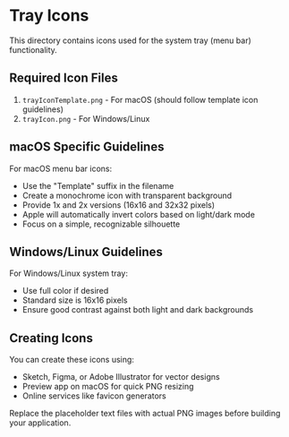# Tray Icons

This directory contains icons used for the system tray (menu bar) functionality.

## Required Icon Files

1. `trayIconTemplate.png` - For macOS (should follow template icon guidelines)
2. `trayIcon.png` - For Windows/Linux

## macOS Specific Guidelines

For macOS menu bar icons:
- Use the "Template" suffix in the filename
- Create a monochrome icon with transparent background
- Provide 1x and 2x versions (16x16 and 32x32 pixels)
- Apple will automatically invert colors based on light/dark mode
- Focus on a simple, recognizable silhouette

## Windows/Linux Guidelines

For Windows/Linux system tray:
- Use full color if desired
- Standard size is 16x16 pixels
- Ensure good contrast against both light and dark backgrounds

## Creating Icons

You can create these icons using:
- Sketch, Figma, or Adobe Illustrator for vector designs
- Preview app on macOS for quick PNG resizing
- Online services like favicon generators

Replace the placeholder text files with actual PNG images before building your application. 